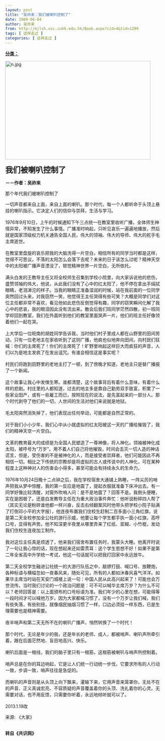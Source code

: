 ```yaml
---
layout: post
title: "吴祚来：我们被喇叭控制了"
date: 1989-06-04
author: 吴祚来
from: http://mjlsh.usc.cuhk.edu.hk/Book.aspx?cid=4&tid=1299
tags: [ 这样走过 ]
categories: [ 这样走过 ]
---
```


<div style="margin: 15px 10px 10px 0px;">
 <div>
  <span id="ctl00_ContentPlaceHolder1_chapter1_SubjectLabel" style="font-weight:bold;text-decoration:underline;">
   分类：
  </span>
 </div>
 <p>
  <img align="top" alt="n.jpg" border="0" height="311" src="http://mjlsh.usc.cuhk.edu.hk/medias/contents/1299/n.jpg" width="460"/>
 </p>
 <p>
  <strong>
   <font size="5">
    我们被喇叭控制了
   </font>
  </strong>
 </p>
 <p>
  <strong>
   －－作者：吴祚来
  </strong>
 </p>
 <p>
  那个年代我们被喇叭控制了
 </p>
 <p>
  一切声音都来自上面，来自上面的喇叭。那个时代，每一个人都听命于头顶上悬挂的喇叭指示。它决定人们的信仰与崇拜，生活与学习。
  <br/>
  <br/>
  1976年9月10日，上午的时候通知下午三点统一在教室里收听广播，全体师生神情异常，不知发生了什么事情。广播准时响起，只听见哀乐一遍遍地播放，然后就是国家顶级权力机关通告全国人民，伟大的领袖、伟大的导师、伟大的舵手毛主席逝世。
  <br/>
  <br/>
  在教室里盘旋的哀乐把我的大脑洗得一片空白，相信所有的同学当时都是这样，觉得不可思议，不落的太阳怎么会落下去呢？未来的日子该怎么过呢？精神天空中的太阳被广播声音湮没了，顿觉精神世界一片空白，无所依托。
  <br/>
  <br/>
  满头白发的王教导主任又将全校师生召集到学校小院里，向大家诉说他的悲伤，盛赞领袖的伟大，他说，从此我们没有了心中的红太阳了，他不停在拿出手绢拭眼睛，老泪涕沱的样子。当我的眼睛正准备湿润的时候，站在我前面的一位同学突然回过头来，对我窃然一笑，他觉得王主任哭得有些可笑？大概是同学们对这位主任都非常不喜欢，看见他如此悲伤反倒觉得有趣，同学的窃笑瞬间化解了我心中的悲哀，我的眼泪因此没有流出来。散会后我们班同学茫然四散，初一班同学却回到教室，我们在外面听到他们的教室里面哭声一片，他们的班主任好像领着他们一起在哭。
  <br/>
  <br/>
  上大学后一位皖南的胡姓同学告诉我，当时他们村子里成人都在山野里的田间劳动，只有一位老地主在家收听到了这则广播，他疯也似地奔向田间，向村民们狂喊：你们的主席死了！你们的主席死了！旷野里响起这样巨大而疯狂的声音，人们以为是地主发疯了在发出诅咒。有谁会相信这是事实呢？
  <br/>
  <br/>
  村民们将跑到田野里的老地主打了一顿，到了傍晚才知道，老地主只是替广播报了一个新闻。
  <br/>
  <br/>
  这个故事让我心中发悚生寒。谁都清楚，这个故事背后有着什么意味，有着什么样的悲剧。村庄里的人都知道，过去的地主多是靠自己勤劳双手致富，积累了一些家业田产，或有一些雇工而已，按照现在的说法，是先富起来的一部分人。那个时代剥夺了他们的一切，人世间的生活对他们来说就是地狱。
  <br/>
  <br/>
  毛太阳突然消失掉了，他们表现出任何举动，可能都是自然正常的。
  <br/>
  <br/>
  对于我们小小少年，我们心中从小就虚拟的红太阳被这一天的广播给摧毁了，我们的精神天空一片空白。
  <br/>
  <br/>
  文革的教育最大的成绩是为全国人民塑造了一尊神像，将人神化。领袖被神化成太阳，被呼号为“万岁”。用不着人们自己将他摧毁，时间会击灭一切人造的神话谎言，但是，受伤害的不是被神化的人，而是接受者崇拜者，他们可能因此不再相信一切。相比之下传统的宗教却是将虚拟的古人或传说中的人神化，可在某种程度上这种神对人的伤害会小得多，甚至可能会有持续永久的生命力。
  <br/>
  <br/>
  1976年10月24日晚十二点钟之后，我在学校宿舍大通铺上熟睡，一阵尖厉的哨声把我从梦中惊醒，我的第一反应是地震了，提起衣服就准备下床冲出去。有一同学好像比较清醒，对窗外吹哨人问：是不是地震了？回答不是。我倒头便睡，实在是困极了。还是白发教导主任在为重大政治事件奔忙：他听说粉碎四人帮了（其实无论是粉碎谁他都一样兴奋，反击右倾翻案风时他带头把学校小院子贴满了打倒邓小平的大字报），他连夜布置我们住校生赶制二百多面小三角红旗，说是第二天全校参加全公社的游行示威，他要让每个学生都手执一面小红旗，高呼口号，显得有声势。他不知深更半夜里从哪里弄来了红纸、浆糊、小竹棍，发动我们住校生连夜加工制作。
  <br/>
  <br/>
  我对这位主任真是烦透了，他来我们宿舍布置任务时，我蒙头大睡。他离开时说了一句让我心惊的话，现在想起来还如雷贯耳：这个学生思想不好！如果不是第二年全省高中升学统一考试，他这一句话就可以把我打回家中永远放牛。
  <br/>
  <br/>
  第二天全校学生融进公社统一的大游行队伍之中，敲锣打鼓、喊口号、放鞭炮，各种标语与横幅忽如一夜春风来，随处可见，所有的人都如沐春风喜气洋洋。如果华主席当时站在天安门城楼上说一句：中国人民从此高兴起来了！可能也会万世流传。当时我们讨论的一个政治问题是：可不可以喊华主席万岁？为什么不可以？老师回答是：以上面颁布的口号标语为准。我们年少的心里在想，可能得等一段时间才可以喊他万岁。因为大家都喊习惯了，没有一个万岁让我们喊，我们有些失落，有些别扭，就像烟民抽烟习惯了一样，口边必须挂一样东西，已是生理需要也是精神需要。
  <br/>
  <br/>
  夜半哨声和第二天无所不在的喇叭广播声，悄然转换了一个时代！
  <br/>
  <br/>
  那个时代，无论是年少的我，还是年长的老师、成人，都被哨声、喇叭声所牵引着，跟在后面茫然地、盲目地高兴、快乐。
  <br/>
  <br/>
  喇叭后面是一根线，我们的脑子里只有一根筋，这根筋被喇叭与哨声所控制着。
  <br/>
  <br/>
  哨声总是在你的耳边响起，它是让人们统一行动统一步伐，它要求所有的人行动一致，步调一致，哨声往往是急促的。
  <br/>
  <br/>
  而喇叭的声音则是从头顶上向下飘来，灌输下来，它用声音来笼罩你，无处不在的声音、正义真诚宏亮、不容质疑的声音覆盖着你的头顶、洗礼着你的心灵。无需要对话，也不用反馈，只需要你听着，永远地倾听就可以了。
  <br/>
  <br/>
  2013.1.19改
 </p>
 <p>
  来源: 《大家》
 </p>
 <p>
  <br/>
  <strong>
   转自《共识网》
  </strong>
 </p>
</div>

